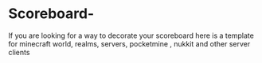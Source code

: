 # Scoreboard-
If you are looking for a way to decorate your scoreboard here is a template for minecraft world, realms, servers, pocketmine , nukkit and other server clients
